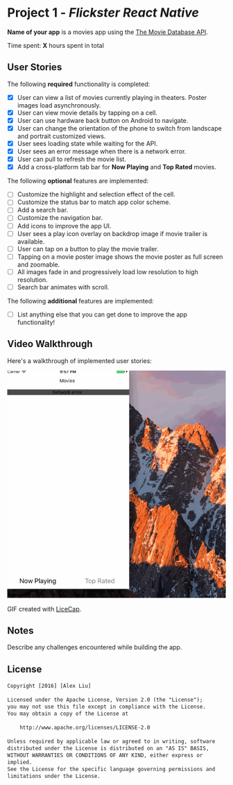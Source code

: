 # Project 1 - *Flickster React Native*

**Name of your app** is a movies app using the [The Movie Database API](http://docs.themoviedb.apiary.io/#).

Time spent: **X** hours spent in total

## User Stories

The following **required** functionality is completed:

- [X] User can view a list of movies currently playing in theaters. Poster images load asynchronously.
- [X] User can view movie details by tapping on a cell.
- [X] User can use hardware back button on Android to navigate.
- [X] User can change the orientation of the phone to switch from landscape and portrait customized views.
- [X] User sees loading state while waiting for the API.
- [X] User sees an error message when there is a network error.
- [X] User can pull to refresh the movie list.
- [X] Add a cross-platform tab bar for **Now Playing** and **Top Rated** movies.

The following **optional** features are implemented:

- [ ] Customize the highlight and selection effect of the cell.
- [ ] Customize the status bar to match app color scheme.
- [ ] Add a search bar.
- [ ] Customize the navigation bar.
- [ ] Add icons to improve the app UI.
- [ ] User sees a play icon overlay on backdrop image if movie trailer is available.
- [ ] User can tap on a button to play the movie trailer.
- [ ] Tapping on a movie poster image shows the movie poster as full screen and zoomable.
- [ ] All images fade in and progressively load low resolution to high resolution.
- [ ] Search bar animates with scroll.

The following **additional** features are implemented:

- [ ] List anything else that you can get done to improve the app functionality!

## Video Walkthrough

Here's a walkthrough of implemented user stories:

<img src='https://raw.githubusercontent.com/zezhouliu/codepath-week4-assignment/master/flicks.gif' title='Video Walkthrough' width='' alt='Video Walkthrough' />

GIF created with [LiceCap](http://www.cockos.com/licecap/).

## Notes

Describe any challenges encountered while building the app.

## License

    Copyright [2016] [Alex Liu]

    Licensed under the Apache License, Version 2.0 (the "License");
    you may not use this file except in compliance with the License.
    You may obtain a copy of the License at

        http://www.apache.org/licenses/LICENSE-2.0

    Unless required by applicable law or agreed to in writing, software
    distributed under the License is distributed on an "AS IS" BASIS,
    WITHOUT WARRANTIES OR CONDITIONS OF ANY KIND, either express or implied.
    See the License for the specific language governing permissions and
    limitations under the License.
